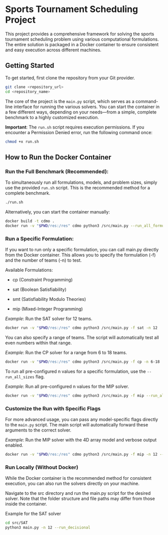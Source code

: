 # Sports Tournament Scheduling Project

This project provides a comprehensive framework for solving the sports tournament scheduling problem using various computational formulations. The entire solution is packaged in a Docker container to ensure consistent and easy execution across different machines.

## Getting Started

To get started, first clone the repository from your Git provider.

```bash
git clone <repository_url>
cd <repository_name>
```

The core of the project is the `main.py` script, which serves as a command-line interface for running the various solvers. You can start the container in a few different ways, depending on your needs—from a simple, complete benchmark to a highly customized execution.

**Important**: The `run.sh` script requires execution permissions. If you encounter a Permission Denied error, run the following command once:

```bash
chmod +x run.sh
```

## How to Run the Docker Container

### Run the Full Benchmark (Recommended):

To simultaneously run all formulations, models, and problem sizes, simply use the provided `run.sh` script. This is the recommended method for a complete benchmark.

```bash
./run.sh
```

Alternatively, you can start the container manually:

```bash
docker build -t cdmo .
docker run -v "$PWD/res:/res" cdmo python3 /src/main.py --run_all_formulations
```

### Run a Specific Formulation:

If you want to run only a specific formulation, you can call main.py directly from the Docker container. This allows you to specify the formulation (-f) and the number of teams (-n) to test.

Available Formulations:

- cp (Constraint Programming)

- sat (Boolean Satisfiability)

- smt (Satisfiability Modulo Theories)

- mip (Mixed-Integer Programming)

_Example_: Run the SAT solver for 12 teams.

```bash
docker run -v "$PWD/res:/res" cdmo python3 /src/main.py -f sat -n 12
```

You can also specify a range of teams. The script will automatically test all even numbers within that range.

_Example_: Run the CP solver for a range from 6 to 18 teams.

```bash
docker run -v "$PWD/res:/res" cdmo python3 /src/main.py -f cp -n 6-18
```

To run all pre-configured n values for a specific formulation, use the `--run_all_sizes` flag.

_Example_: Run all pre-configured n values for the MIP solver.

```bash
docker run -v "$PWD/res:/res" cdmo python3 /src/main.py -f mip --run_all_sizes
```

### Customize the Run with Specific Flags

For more advanced usage, you can pass any model-specific flags directly to the `main.py` script. The main script will automatically forward these arguments to the correct solver.

_Example_: Run the MIP solver with the 4D array model and verbose output enabled.

```bash
docker run -v "$PWD/res:/res" cdmo python3 /src/main.py -f mip -n 12 --_4D --run_decisional --verbose
```

### Run Locally (Without Docker)

While the Docker container is the recommended method for consistent execution, you can also run the solvers directly on your machine.

Navigate to the src directory and run the main.py script for the desired solver. Note that the folder structure and file paths may differ from those inside the container.

Example for the SAT solver

```bash
cd src/SAT
python3 main.py -n 12 --run_decisional
```
